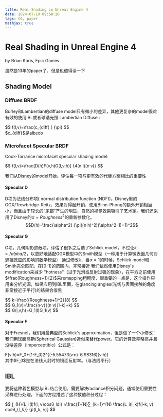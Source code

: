 ```yaml
---
title: Real Shading in Unreal Engine 4
date: 2024-07-10 09:58:20
tags: CG, paper
mathjax: true
---
```


# Real Shading in Unreal Engine 4

by Brian Karis, Epic Games

虽然是13年的paper了，但是也值得读一下

## Shading Model

### Diffues BRDF

Burley和Lambertian的diffuse model只有微小的差异，其他更复杂的model很难有效的使用IBL或者球谐光照
Lambertian Diffuse :
<div>$$ f(l,v)=\frac{c_{diff} } {\pi} $$</div>
$c_{diff}$是albedo

### Microfacet Specular BRDF

Cook-Torrance microfacet specular shading model:
<div>$$ f(l,v)=\frac{D(h)F(v,h)G(l,v,h)} {4(n·l)(n·v)} $$</div>

我们从Disney的model开始，评估每一项与更有效的代替方案相比的重要性


#### Specular D
D项为法线分布项( normal distribution function (NDF))，Disney用的GGX/Trowbridge-Reitz，效果对得起开销，使用Blinn-Phong的额外开销相当小，而且由于较长的“尾部”产生的明显、自然的视觉效果吸引了艺术家。我们还采用了Disney的$α = Roughness^2$的重新参数化。
$$D(h)=\frac{\alpha^2} {\pi((n·h)^2)(\alpha^2-1)+1}^2$$

#### Specular G
G项，几何阴影遮蔽项，评估了很多之后选了Schlick model，不过让$k=/alpha /2$，以更好地适配GGX模型中的Smith模型（一种用于计算微表面几何对遮挡效应的影响的数学模型）
通过修改k，当$\alpha=1$的时候，Schlick model和Smith完全匹配，在[0-1]的范围内，非常接近
我们依然使用Disney's modification来减少 "hotness"（过于光滑或反射过强的现象），在平方之前使用$\frac{Roughness+1}{2}$来remapping粗糙度，很重要的一点是，这个操作只用来分析光源，如果应用到IBL里面，在glancing angles(光线与表面接触的角度非常接近于平行)的结果会很黑
<div>$$ k=\frac{(Roughness+1)^2}{8} $$</div>
<div>$$ G_1(v)=\frac{n·v}{(n·v)(1-k)+k} $$</div>
<div>$$ G(l,v,h)=G_1(l)G_1(v) $$</div>

#### Specular F
对于Fresnel，我们用最典型的Schlick's approximation，但是做了一个小修改：我们用球面高斯(Spherical Gaussian)近似来替代power。它的计算效率略高并且没啥差异（imperceptible）公式是：
<div> F(v·h)=F_0+(1-F_0)2^{(-5.55473(v·n)-6.98316)(v·h)} </div>
其中$F_0$是在法线入射时的镜面反射率。（与法线平行）

## IBL
要将这种着色模型与IBL结合使用，需要解决radiance积分问题，通常使用重要性采样进行处理。下面的方程描述了这种数值积分过程：
<div>$$ ∫_{H}{L_i(l)f(l, v)cosθ_ldl} ≈\frac{1}{N}∑_{k=1}^{N} \frac{L_i(l_k)f(l-k, v) cosθ_{l_k}} {p(l_k, v)} $$</div>
